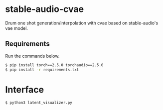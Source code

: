 # stable-audio-cvae
Drum one shot generation/interpolation with cvae based on stable-audio's vae model.

## Requirements

Run the commands below.
```bash
$ pip install torch==2.5.0 torchaudio==2.5.0
$ pip install -r requirements.txt
```

# Interface

```bash
$ python3 latent_visualizer.py
```
